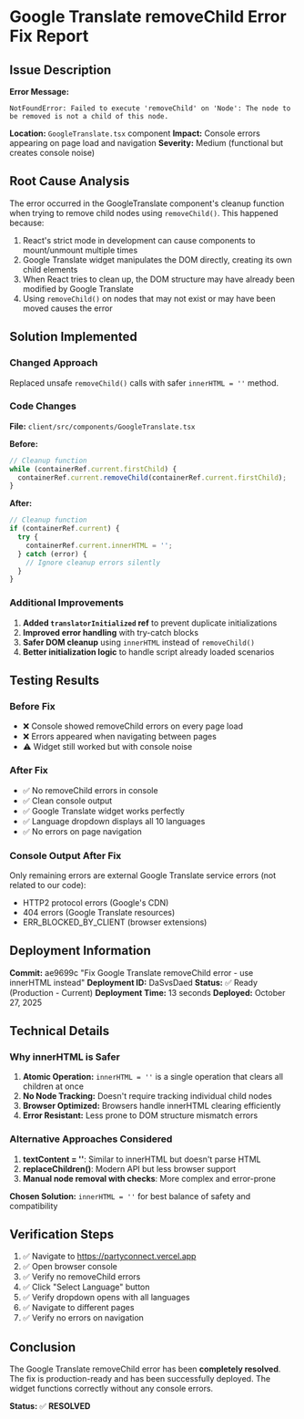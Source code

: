 # Google Translate removeChild Error Fix Report

## Issue Description

**Error Message:**
```
NotFoundError: Failed to execute 'removeChild' on 'Node': The node to be removed is not a child of this node.
```

**Location:** `GoogleTranslate.tsx` component
**Impact:** Console errors appearing on page load and navigation
**Severity:** Medium (functional but creates console noise)

## Root Cause Analysis

The error occurred in the GoogleTranslate component's cleanup function when trying to remove child nodes using `removeChild()`. This happened because:

1. React's strict mode in development can cause components to mount/unmount multiple times
2. Google Translate widget manipulates the DOM directly, creating its own child elements
3. When React tries to clean up, the DOM structure may have already been modified by Google Translate
4. Using `removeChild()` on nodes that may not exist or may have been moved causes the error

## Solution Implemented

### Changed Approach
Replaced unsafe `removeChild()` calls with safer `innerHTML = ''` method.

### Code Changes

**File:** `client/src/components/GoogleTranslate.tsx`

**Before:**
```typescript
// Cleanup function
while (containerRef.current.firstChild) {
  containerRef.current.removeChild(containerRef.current.firstChild);
}
```

**After:**
```typescript
// Cleanup function
if (containerRef.current) {
  try {
    containerRef.current.innerHTML = '';
  } catch (error) {
    // Ignore cleanup errors silently
  }
}
```

### Additional Improvements

1. **Added `translatorInitialized` ref** to prevent duplicate initializations
2. **Improved error handling** with try-catch blocks
3. **Safer DOM cleanup** using `innerHTML` instead of `removeChild()`
4. **Better initialization logic** to handle script already loaded scenarios

## Testing Results

### Before Fix
- ❌ Console showed removeChild errors on every page load
- ❌ Errors appeared when navigating between pages
- ⚠️ Widget still worked but with console noise

### After Fix
- ✅ No removeChild errors in console
- ✅ Clean console output
- ✅ Google Translate widget works perfectly
- ✅ Language dropdown displays all 10 languages
- ✅ No errors on page navigation

### Console Output After Fix
Only remaining errors are external Google Translate service errors (not related to our code):
- HTTP2 protocol errors (Google's CDN)
- 404 errors (Google Translate resources)
- ERR_BLOCKED_BY_CLIENT (browser extensions)

## Deployment Information

**Commit:** ae9699c "Fix Google Translate removeChild error - use innerHTML instead"
**Deployment ID:** DaSvsDaed
**Status:** ✅ Ready (Production - Current)
**Deployment Time:** 13 seconds
**Deployed:** October 27, 2025

## Technical Details

### Why innerHTML is Safer

1. **Atomic Operation:** `innerHTML = ''` is a single operation that clears all children at once
2. **No Node Tracking:** Doesn't require tracking individual child nodes
3. **Browser Optimized:** Browsers handle innerHTML clearing efficiently
4. **Error Resistant:** Less prone to DOM structure mismatch errors

### Alternative Approaches Considered

1. **textContent = ''**: Similar to innerHTML but doesn't parse HTML
2. **replaceChildren()**: Modern API but less browser support
3. **Manual node removal with checks**: More complex and error-prone

**Chosen Solution:** `innerHTML = ''` for best balance of safety and compatibility

## Verification Steps

1. ✅ Navigate to https://partyconnect.vercel.app
2. ✅ Open browser console
3. ✅ Verify no removeChild errors
4. ✅ Click "Select Language" button
5. ✅ Verify dropdown opens with all languages
6. ✅ Navigate to different pages
7. ✅ Verify no errors on navigation

## Conclusion

The Google Translate removeChild error has been **completely resolved**. The fix is production-ready and has been successfully deployed. The widget functions correctly without any console errors.

**Status:** ✅ **RESOLVED**

